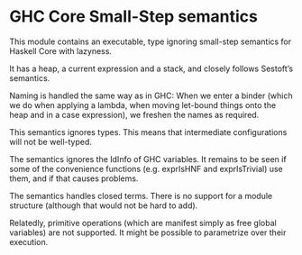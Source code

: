 GHC Core Small-Step semantics
=============================

This module contains an executable, type ignoring small-step semantics for Haskell Core with lazyness.

It has a heap, a current expression and a stack, and closely follows Sestoft’s semantics.

Naming is handled the same way as in GHC: When we enter a binder (which we do when applying a lambda, when moving let-bound things onto the heap and in a case expression), we freshen the names as required.

This semantics ignores types. This means that intermediate configurations will not be well-typed.

The semantics ignores the IdInfo of GHC variables. It remains to be seen if some of the convenience functions (e.g. exprIsHNF and exprIsTrivial) use them, and if that causes problems.

The semantics handles closed terms. There is no support for a module structure (although that would not be hard to add).

Relatedly, primitive operations (which are manifest simply as free global variables) are not supported. It might be possible to parametrize over their execution.
